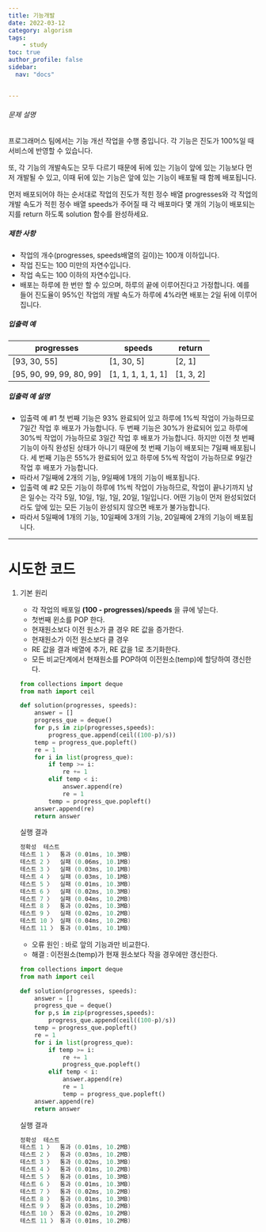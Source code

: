 ```yaml
---
title: 기능개발
date: 2022-03-12
category: algorism
tags:
    - study
toc: true
author_profile: false
sidebar:
  nav: "docs"


---
```


###### 문제 설명

프로그래머스 팀에서는 기능 개선 작업을 수행 중입니다. 각 기능은 진도가 100%일 때 서비스에 반영할 수 있습니다.

또, 각 기능의 개발속도는 모두 다르기 때문에 뒤에 있는 기능이 앞에 있는 기능보다 먼저 개발될 수 있고, 이때 뒤에 있는 기능은 앞에 있는 기능이 배포될 때 함께 배포됩니다.

먼저 배포되어야 하는 순서대로 작업의 진도가 적힌 정수 배열 progresses와 각 작업의 개발 속도가 적힌 정수 배열 speeds가 주어질 때 각 배포마다 몇 개의 기능이 배포되는지를 return 하도록 solution 함수를 완성하세요.

##### 제한 사항

- 작업의 개수(progresses, speeds배열의 길이)는 100개 이하입니다.
- 작업 진도는 100 미만의 자연수입니다.
- 작업 속도는 100 이하의 자연수입니다.
- 배포는 하루에 한 번만 할 수 있으며, 하루의 끝에 이루어진다고 가정합니다. 예를 들어 진도율이 95%인 작업의 개발 속도가 하루에 4%라면 배포는 2일 뒤에 이루어집니다.

##### 입출력 예

| progresses               | speeds             | return    |
| ------------------------ | ------------------ | --------- |
| [93, 30, 55]             | [1, 30, 5]         | [2, 1]    |
| [95, 90, 99, 99, 80, 99] | [1, 1, 1, 1, 1, 1] | [1, 3, 2] |

##### 입출력 예 설명

- 입출력 예 #1
  첫 번째 기능은 93% 완료되어 있고 하루에 1%씩 작업이 가능하므로 7일간 작업 후 배포가 가능합니다.
  두 번째 기능은 30%가 완료되어 있고 하루에 30%씩 작업이 가능하므로 3일간 작업 후 배포가 가능합니다. 하지만 이전 첫 번째 기능이 아직 완성된 상태가 아니기 때문에 첫 번째 기능이 배포되는 7일째 배포됩니다.
  세 번째 기능은 55%가 완료되어 있고 하루에 5%씩 작업이 가능하므로 9일간 작업 후 배포가 가능합니다.
- 따라서 7일째에 2개의 기능, 9일째에 1개의 기능이 배포됩니다.
- 입출력 예 #2
  모든 기능이 하루에 1%씩 작업이 가능하므로, 작업이 끝나기까지 남은 일수는 각각 5일, 10일, 1일, 1일, 20일, 1일입니다. 어떤 기능이 먼저 완성되었더라도 앞에 있는 모든 기능이 완성되지 않으면 배포가 불가능합니다.
- 따라서 5일째에 1개의 기능, 10일째에 3개의 기능, 20일째에 2개의 기능이 배포됩니다.

------

# 시도한 코드

1. 기본 원리

   - 각 작업의 배포일 **(100 - progresses)/speeds** 을 큐에 넣는다. 
   - 첫번째 윈소를 POP 한다.
   - 현재원소보다 이전 원소가 클 경우 RE 값을 증가한다.
   - 현재원소가 이전 원소보다 클 경우
   - RE 값을 결과 배열에 추가, RE 값을 1로 초기화한다.
   - 모든 비교단계에서 현재원소를 POP하여 이전원소(temp)에 할당하여 갱신한다.

   ```python
   from collections import deque
   from math import ceil

   def solution(progresses, speeds):
       answer = []
       progress_que = deque()
       for p,s in zip(progresses,speeds):
           progress_que.append(ceil((100-p)/s))
       temp = progress_que.popleft()
       re = 1
       for i in list(progress_que):
           if temp >= i:
               re += 1
           elif temp < i:
               answer.append(re)
               re = 1
           temp = progress_que.popleft()
       answer.append(re)
       return answer
   ```

   실행 결과

   ```powershell
   정확성  테스트
   테스트 1 〉	통과 (0.01ms, 10.3MB)
   테스트 2 〉	실패 (0.06ms, 10.1MB)
   테스트 3 〉	실패 (0.03ms, 10.1MB)
   테스트 4 〉	실패 (0.03ms, 10.1MB)
   테스트 5 〉	실패 (0.01ms, 10.3MB)
   테스트 6 〉	실패 (0.02ms, 10.3MB)
   테스트 7 〉	실패 (0.04ms, 10.2MB)
   테스트 8 〉	통과 (0.02ms, 10.3MB)
   테스트 9 〉	실패 (0.02ms, 10.2MB)
   테스트 10 〉	실패 (0.04ms, 10.2MB)
   테스트 11 〉	통과 (0.01ms, 10.1MB)
   ```

   * 오류 원인 : 바로 앞의 기능과만 비교한다.
   * 해결 : 이전원소(temp)가 현재 원소보다 작을 경우에만 갱신한다.

   ```python
   from collections import deque
   from math import ceil

   def solution(progresses, speeds):
       answer = []
       progress_que = deque()
       for p,s in zip(progresses,speeds):
           progress_que.append(ceil((100-p)/s))
       temp = progress_que.popleft()
       re = 1
       for i in list(progress_que):
           if temp >= i:
               re += 1
               progress_que.popleft()
           elif temp < i:
               answer.append(re)
               re = 1
               temp = progress_que.popleft()
       answer.append(re)
       return answer
   ```

   실행 결과

   ```powershell
   정확성  테스트
   테스트 1 〉	통과 (0.01ms, 10.2MB)
   테스트 2 〉	통과 (0.03ms, 10.2MB)
   테스트 3 〉	통과 (0.02ms, 10.3MB)
   테스트 4 〉	통과 (0.01ms, 10.2MB)
   테스트 5 〉	통과 (0.01ms, 10.3MB)
   테스트 6 〉	통과 (0.01ms, 10.3MB)
   테스트 7 〉	통과 (0.02ms, 10.2MB)
   테스트 8 〉	통과 (0.01ms, 10.3MB)
   테스트 9 〉	통과 (0.03ms, 10.2MB)
   테스트 10 〉	통과 (0.02ms, 10.2MB)
   테스트 11 〉	통과 (0.01ms, 10.2MB)
   ```

